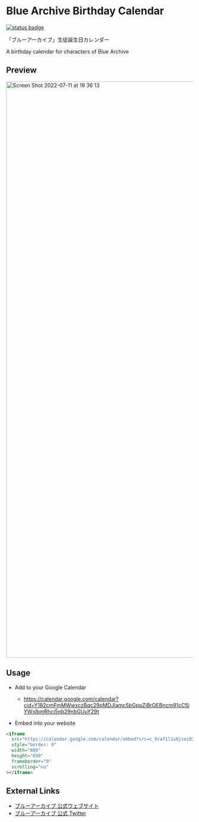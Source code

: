 # Blue Archive Birthday Calendar

[![status badge](https://github.com/arona-archive/blue-archive-birthday-calendar/workflows/main/badge.svg)](https://github.com/arona-archive/blue-archive-birthday-calendar/actions/workflows/main.yml)

「ブルーアーカイブ」生徒誕生日カレンダー

A birthday calendar for characters of Blue Archive

## Preview

<img width="1552" alt="Screen Shot 2022-07-11 at 19 36 13" src="https://user-images.githubusercontent.com/3864286/178253178-b4d9e41f-a617-4766-94d3-b1cbec414af2.png">

## Usage

- Add to your Google Calendar

  - https://calendar.google.com/calendar?cid=Y182cmFmMWwxczBqc29pMDJlamc5bGppZjBrOEBncm91cC5jYWxlbmRhci5nb29nbGUuY29t

- Embed into your website

```html
<iframe
  src="https://calendar.google.com/calendar/embed?src=c_6raf1l1s0jsoi02ejg9ljif0k8%40group.calendar.google.com"
  style="border: 0"
  width="800"
  height="600"
  frameborder="0"
  scrolling="no"
></iframe>
```

## External Links

- [ブルーアーカイブ 公式ウェブサイト](https://bluearchive.jp/)
- [ブルーアーカイブ 公式 Twitter](https://twitter.com/blue_archivejp)
